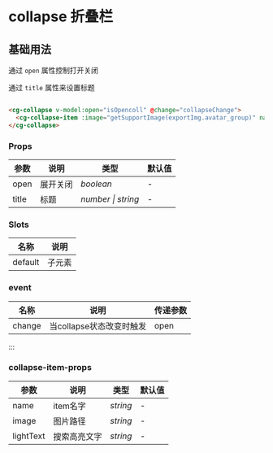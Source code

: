 # collapse 折叠栏

## 基础用法

 通过 `open` 属性控制打开关闭

 通过 `title` 属性来设置标题

```html

<cg-collapse v-model:open="isOpencoll" @change="collapseChange">
  <cg-collapse-item :image="getSupportImage(exportImg.avatar_group)" name="好运来00" />
</cg-collapse>

```

### Props

| 参数 | 说明 | 类型 | 默认值 |
| --- | --- | --- | --- |
| open | 展开关闭 | _boolean_ | - |
| title | 标题 | _number \| string_  | - |

### Slots

| 名称    | 说明             |
| ------- | ---------------- |
| default | 子元素 |

### event

| 名称    |          说明      | 传递参数 |
| ------- | ----------------------|-----|
| change | 当collapse状态改变时触发 | open |

:::

### collapse-item-props

| 参数 | 说明 | 类型 | 默认值 |
| --- | --- | --- | --- |
| name | item名字 | _string_ | - |
| image | 图片路径 | _string_ | -|
| lightText | 搜索高亮文字 | _string_ | -|